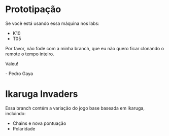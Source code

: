 # Prototipação

Se você está usando essa máquina nos labs:
-   K10
-   T05

Por favor, não fode com a minha branch, que eu não quero ficar clonando o remote o tempo inteiro.

Valeu!

\- Pedro Gaya

# Ikaruga Invaders

Essa branch contém a variação do jogo base baseada em Ikaruga, incluindo:
-  Chains e nova pontuação
-  Polaridade
